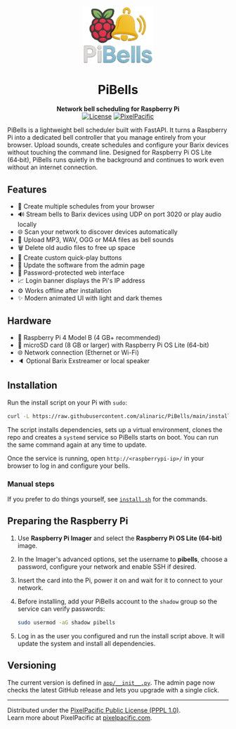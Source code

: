 <p align="center">
  <img src="static/pibells-logo.png" width="160" alt="PiBells logo"/>
</p>

<h1 align="center">PiBells</h1>

<p align="center">
  <b>Network bell scheduling for Raspberry Pi</b><br>
  <a href="LICENSE"><img src="https://img.shields.io/badge/License-PPPL%201.0-blue" alt="License"></a>
  <a href="https://pixelpacific.com"><img src="https://img.shields.io/badge/PixelPacific-Website-blue" alt="PixelPacific"></a>
</p>

PiBells is a lightweight bell scheduler built with FastAPI. It turns a Raspberry Pi into a dedicated bell controller that you manage entirely from your browser. Upload sounds, create schedules and configure your Barix devices without touching the command line. Designed for Raspberry Pi OS Lite (64‑bit), PiBells runs quietly in the background and continues to work even without an internet connection.

## Features
- 📅 Create multiple schedules from your browser
- 🔊 Stream bells to Barix devices using UDP on port 3020 or play audio locally
- 🌐 Scan your network to discover devices automatically
- 🎵 Upload MP3, WAV, OGG or M4A files as bell sounds
- 🗑 Delete old audio files to free up space
- 🔘 Create custom quick-play buttons
- 🔄 Update the software from the admin page
- 🔐 Password-protected web interface
- 📈 Login banner displays the Pi's IP address
- ⚙️ Works offline after installation
- ✨ Modern animated UI with light and dark themes

## Hardware
- 🤖 Raspberry Pi 4 Model B (4 GB+ recommended)
- 💾 microSD card (8 GB or larger) with Raspberry Pi OS Lite (64-bit)
- 🌐 Network connection (Ethernet or Wi-Fi)
- 🔈 Optional Barix Exstreamer or local speaker

## Installation
Run the install script on your Pi with `sudo`:

```bash
curl -L https://raw.githubusercontent.com/alinaric/PiBells/main/install.sh | sudo bash
```

The script installs dependencies, sets up a virtual environment, clones the repo and creates a `systemd` service so PiBells starts on boot. You can run the same command again at any time to update.

Once the service is running, open `http://<raspberrypi-ip>/` in your browser to log in and configure your bells.

### Manual steps
If you prefer to do things yourself, see [`install.sh`](install.sh) for the commands.

## Preparing the Raspberry Pi
1. Use **Raspberry Pi Imager** and select the **Raspberry Pi OS Lite (64-bit)** image.
2. In the Imager's advanced options, set the username to **pibells**, choose a password, configure your network and enable SSH if desired.
3. Insert the card into the Pi, power it on and wait for it to connect to your network.
4. Before installing, add your PiBells account to the `shadow` group so the service can verify passwords:

   ```bash
   sudo usermod -aG shadow pibells
   ```

5. Log in as the user you configured and run the install script above. It will update the system and install all dependencies.

## Versioning
The current version is defined in [`app/__init__.py`](app/__init__.py). The admin page now checks the latest GitHub release and lets you upgrade with a single click.

---

Distributed under the [PixelPacific Public License (PPPL 1.0)](LICENSE).  
Learn more about PixelPacific at [pixelpacific.com](https://pixelpacific.com).

